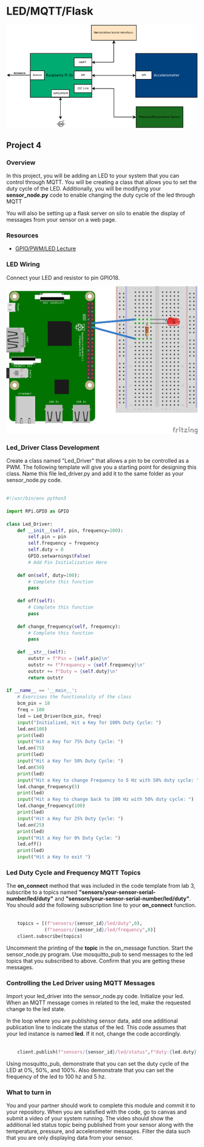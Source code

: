 # LED/MQTT/Flask

![Full Block Diagram with LED](art/blocks_full_led.png)

## Project 4

### Overview

In this project, you will be adding an LED to your system that you can
control through MQTT. You will be creating a class that allows you to
set the duty cycle of the LED. Additionally, you will be modifying
your **sensor_node.py** code to enable changing the duty cycle of the led
through MQTT

You will also be setting up a flask server on silo to enable the
display of messages from your sensor on a web page. 

### Resources
* [GPIO/PWM/LED Lecture](https://engr210.github.io/lectures/GPIO_LED.pdf)

### LED Wiring 

Connect your LED and resistor to pin GPIO18. 

![led wiring](art/led_wiring_bb.png)

### Led_Driver Class Development

Create a class named "Led_Driver" that allows a pin to be controlled
as a PWM. The following template will give you a starting point for
designing this class. Name this file led_driver.py and add it to the
same folder as your sensor_node.py code.

```python 

#!/usr/bin/env python3

import RPi.GPIO as GPIO

class Led_Driver:
    def __init__(self, pin, frequency=100):
        self.pin = pin
        self.frequency = frequency
        self.duty = 0
        GPIO.setwarnings(False)
		# Add Pin Initialization Here 
		
    def on(self, duty=100):
		# Complete this function
		pass

    def off(self):
		# Complete this function
        pass
	
    def change_frequency(self, frequency):
		# Complete this function
		pass
		
    def __str__(self):
        outstr = f"Pin = {self.pin}\n"
        outstr += f"Frequency = {self.frequency}\n"
        outstr += f"Duty = {self.duty}\n"
        return outstr

if __name__ == '__main__':
	# Exercises the functionality of the class
    bcm_pin = 18
    freq = 100
    led = Led_Driver(bcm_pin, freq)
    input("Initialized, Hit a Key for 100% Duty Cycle: ")
    led.on(100)
    print(led)
    input("Hit a Key for 75% Duty Cycle: ")
    led.on(75)
    print(led)
    input("Hit a Key for 50% Duty Cycle: ")
    led.on(50)
    print(led)
    input("Hit a Key to change Frequency to 5 Hz with 50% duty cycle: ")
    led.change_frequency(5)
    print(led)
    input("Hit a Key to change back to 100 Hz with 50% duty cycle: ")
    led.change_frequency(100)
    print(led)
    input("Hit a Key for 25% Duty Cycle: ")
    led.on(25)
    print(led)
    input("Hit a Key for 0% Duty Cycle: ")
    led.off()
    print(led)
    input("Hit a Key to exit ")

```

### Led Duty Cycle and Frequency MQTT Topics

The **on_connect** method that was included in the code template from
lab 3, subscribe to a topics named
**"sensors/your-sensor-serial-number/led/duty"** and
**"sensors/your-sensor-serial-number/led/duty"**. You should add the
following subscription line to your **on_connect** function.

```python 

	topics = [(f"sensors/{sensor_id}/led/duty",0),
			  (f"sensors/{sensor_id}/led/frequency",0)]
	client.subscribe(topics)

```
Uncomment the printing of the **topic** in the on_message function. Start the sensor_node.py program. Use mosquitto_pub to send messages to the led topics that you subscribed to above. Confirm that you are getting these messages. 

### Controlling the Led Driver using MQTT Messages 

Import your led_driver into the sensor_node.py code. Initialize your led. When an MQTT message comes in related to the led, make the requested change to the led state. 

In the loop where you are publishing sensor data, add one additional publication line to indicate the status of the led. This code assumes that your led instance is named **led**. If it not, change the code accordingly. 

```python

    client.publish(f"sensors/{sensor_id}/led/status",f"duty:{led.duty},frequency:{led.frequency}")

```
Using mosquitto_pub, demonstrate that you can set the duty cycle of
the LED at 0%, 50%, and 100%. Also demonstrate that you can set the
frequency of the led to 100 hz and 5 hz.

### What to turn in 

You and your partner should work to complete this module and commit it
to your repository. When you are satisfied with the code, go to canvas
and submit a video of your system running. The video should show the
additional led status topic being published from your sensor along
with the temperature, pressure, and accelerometer messages. Filter the
data such that you are only displaying data from your sensor.


